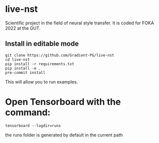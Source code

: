 # live-nst
Scientific project in the field of neural style transfer. It is coded for FOKA 2022 at the GUT.

## Install in editable mode
```console
git clone https://github.com/Gradient-PG/live-nst
cd live-nst
pip install -r requirements.txt
pip install -e .
pre-commit install
```
This will allow you to run examples.


 # Open Tensorboard with the command:
    tensorboard --logdir=runs
the runs folder is generated by default in the current path
